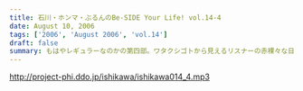 ```yaml
---
title: 石川・ホンマ・ぶるんのBe-SIDE Your Life! vol.14-4
date: August 10, 2006
tags: ['2006', 'August 2006', 'vol.14']
draft: false
summary: もはやレギュラーなのかの第四部。ワタクシゴトから見えるリスナーの赤裸々な日々。そして、ツナガッテいる感じ・・・隣にいる輩がビーサイリスナー・・・そんな現実があるんだぁとスタッフ共々驚嘆の毎日毎週です。富士山土産の当選者発表もあるよ〜〜〜〜NAMAE
---
```


http://project-phi.ddo.jp/ishikawa/ishikawa014_4.mp3